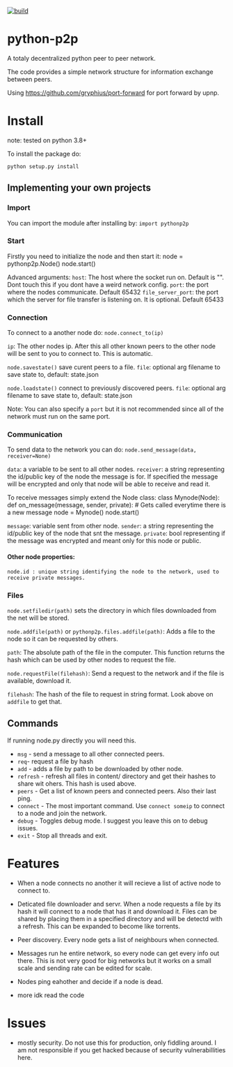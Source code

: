 [![build](https://github.com/GianisTsol/python-p2p/actions/workflows/python-package.yml/badge.svg)](https://github.com/GianisTsol/python-p2p/actions/workflows/python-package.yml)

# python-p2p

A totaly decentralized python peer to peer network.

The code provides a simple network structure for information exchange between peers.

Using https://github.com/gryphius/port-forward for port forward by upnp.

# Install
note: tested on python 3.8+

To install the package do:
```
python setup.py install
```

## Implementing your own projects

### Import
You can import the module after installing by:
`import pythonp2p`

### Start
Firstly you need to initialize the node and then start it:
  node = pythonp2p.Node()
  node.start()

Advanced arguments:
`host`: The host where the socket run on. Default is "". Dont touch this if you dont have a weird network config.
`port`: the port where the nodes communicate. Default 65432
`file_server_port`: the port which the server for file transfer is listening on. It is optional. Default 65433

### Connection
To connect to a another node do:
`node.connect_to(ip)`

  `ip`: The other nodes ip. After this all other known peers to the other node will be sent to you to connect to.
  This is automatic.

`node.savestate()` save curent peers to a file.
  `file`: optional arg filename to save state to, default: state.json

`node.loadstate()` connect to previously discovered peers.
  `file`: optional arg filename to save state to, default: state.json

Note: You can also specify a `port` but it is not recommended since all of the network must run on the same port.

### Communication
To send data to the network you can do:
`node.send_message(data, receiver=None)`

`data`: a variable to be sent to all other nodes.
`receiver`: a string representing the id/public key of the node the message is for.
  If specified the message will be encrypted and only that node will be able to receive and read it.


  To receive messages simply extend the Node class:
    class Mynode(Node):
      def on_message(message, sender, private):
        # Gets called everytime there is a new message
    node = Mynode()
    node.start()

  `message`: variable sent from other node.
  `sender`: a string representing the id/public key of the node that snt the message.
  `private`: bool representing if the message was encrypted and meant only for this node or public.

  #### Other node properties:
    node.id : unique string identifying the node to the network, used to receive private messages.
### Files

`node.setfiledir(path)` sets the directory in which files downloaded from the net will be stored.

`node.addfile(path)` or `pythonp2p.files.addfile(path)`: Adds a file to the node so it can be requested by others.

  `path`: The absolute path of the file in the computer.
  This function returns the hash which can be used by other nodes to request the file.

`node.requestFile(filehash)`: Send a request to the network and if the file is available, download it.

  `filehash`: The hash of the file to request in string format. Look above on `addfile` to get that.


## Commands
If running node.py directly you will need this.
- `msg` - send a message to all other connected peers.
- `req`- request a file by hash
- `add` - adds a file by path to be downloaded by other node.
- `refresh` - refresh all files in content/ directory and get their hashes to share wit ohers. This hash is used above.
- `peers` - Get a list of known peers and connected peers. Also their last ping.
- `connect` - The most important command. Use `connect someip` to connect to a node and join the network.
- `debug` - Toggles debug mode. I suggest you leave this on to debug issues.
- `exit` - Stop all threads and exit.

# Features

- When a node connects no another it will recieve a list of active node to connect to.
- Deticated file downloader and servr. When a node requests a file by its hash it will connect
to a node that has it and download it. Files can be shared by placing them in a specified directory and
will be detectd with a refresh. This can be expanded to become like torrents.
- Peer discovery. Every node gets a list of neighbours when connected.
- Messages run he entire network, so every node can get every info out there.
  This is not very good for big networks but it works on a small scale and sending
  rate can be edited for scale.

- Nodes ping eahother and decide if a node is dead.
- more idk read the code

# Issues
- mostly security. Do not use this for production, only fiddling around.
  I am not responsible if you get hacked because of security vulnerabillities here.
